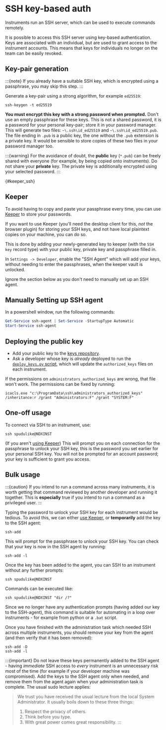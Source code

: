 # SSH key-based auth

Instruments run an SSH server, which can be used to execute commands remotely.

It is possible to access this SSH server using key-based authentication. Keys are associated with
an individual, but are used to grant access to the instrument accounts. This means that keys
for individuals no longer on the team can be easily revoked.

## Key-pair generation

:::{note}
If you already have a suitable SSH key, which is encrypted using a passphrase, you may
skip this step.
:::

Generate a key-pair using a strong algorithm, for example `ed25519`:
```
ssh-keygen -t ed25519
```
**You must encrypt this key with a strong password when prompted.**
Don't use an empty passphrase for these keys. This is not a shared
password, it is a password for your personal key-pair; store it in your password
manager. This will generate two files: `~\.ssh\id_ed25519` and `~\.ssh\id_ed25519.pub`. The file
ending in `.pub` is a public key, the one without the `.pub` extension is a private key. It
would be sensible to store copies of these two files in your password manager too.

:::{warning}
For the avoidance of doubt, the **public** key (`*.pub`) can be freely shared with everyone (for
example, by being copied onto instruments). Do not share your **private** key. The private key
is additionally encrypted using your selected password.
:::

{#keeper_ssh}
## Keeper

To avoid having to copy and paste your passphrase every time, you can use [Keeper](https://ukri.sharepoint.com/sites/thesource/SitePages/Keeper-Password-Manager.aspx) to store your passwords.

If you want to use Keeper (you'll need the desktop client for this, _not_ the browser plugin) for storing your SSH keys, and not have local plaintext copies on your machine, you can do so. 

This is done by adding your newly-generated key to keeper (with the `SSH key` record type) with your public key, private key and passphrase filled in. 

In `Settings -> Developer`, enable the "SSH Agent" which will add your keys, without needing to enter the passphrases, when the keeper vault is unlocked.

Ignore the section below as you don't need to manually set up an SSH agent. 

## Manually Setting up SSH agent

In a powershell window, run the following commands:
```powershell
Get-Service ssh-agent | Set-Service -StartupType Automatic
Start-Service ssh-agent
```

## Deploying the public key

- Add your public key to the [keys repository](https://github.com/ISISComputingGroup/keys).
- Ask a developer whose key is *already* deployed to run the [`deploy_keys.py` script](https://github.com/ISISComputingGroup/keys/blob/main/deploy_keys.py), which will
update the `authorized_keys` files on each instrument.

If the permissions on `administrators_authorized_keys` are wrong, that file won't work. The
permissions can be fixed by running:

```
icacls.exe "c:\ProgramData\ssh\administrators_authorized_keys" /inheritance:r /grant "Administrators:F" /grant "SYSTEM:F"
```

## One-off usage

To connect via SSH to an instrument, use:

```
ssh spudulike@NDXINST
```

(If you aren't [using Keeper](#keeper_ssh)) This will prompt you on each connection for the passphrase to unlock your SSH key, this is the
password you set earlier for your personal SSH key. You will not be prompted for an
account password; your key is sufficient to grant you access.

## Bulk usage

:::{caution}
If you intend to run a command across many instruments, it is worth getting that command
reviewed by another developer and running it together. This is **especially** true if you intend to
run a command as a privileged user.
:::

Typing the password to unlock your SSH key for each instrument would be tedious.
To avoid this, we can either [use Keeper](#keeper_ssh), or **temporarily** add the key to the SSH agent:

```
ssh-add
```
This will prompt for the passphrase to unlock your SSH key. You can check that your key is now in
the SSH agent by running:

```
ssh-add -l
```

Once the key has been added to the agent, you can SSH to an instrument without any further prompts:

```
ssh spudulike@NDXINST
```

Commands can be executed like:

```
ssh spudulike@NDXINST "dir /?"
```

Since we no longer have any authentication prompts (having added our key to the SSH-agent),
this command is suitable for automating in a loop over instruments - for example from python
or a `.bat` script.

Once you have finished with the administration task which needed SSH across multiple instruments, you
should remove your key from the agent (and then verify that it has been removed):

```
ssh-add -D
ssh-add -l
```

:::{important}
Do not leave these keys permanently added to the SSH agent - having *immediate* SSH access to *every*
instrument is an unnecessary risk most of the time (for example if your developer machine was compromised).
Add the keys to the SSH agent only when needed, and remove them from the agent again when your administration
task is complete. The usual sudo lecture applies:
> We trust you have received the usual lecture from the local System
> Administrator. It usually boils down to these three things:
> 1) Respect the privacy of others.
> 2) Think before you type.
> 3) With great power comes great responsibility.
:::
